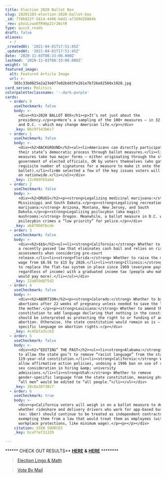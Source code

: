 ```yaml
---
title: Election 2020 Ballot Box
slug: 20201103-election-2020-ballot-box
_id: 770b822f-5414-4496-bdd1-a73d9d26884b
_rev: p5oiLzuoOfR9bp21r2WztR
type: quick_reads
draft: false
aliases:
  - /
_createdAt: '2021-04-01T17:51:45Z'
_updatedAt: '2021-04-01T17:51:45Z'
date: '2020-11-03T08:33:00.000Z'
lastmod: '2020-11-03T08:33:00.000Z'
weight: 50
featured_image:
  alt: Featured Article Image
  url: >-
    565c33b0025e2a23e077e02bdd3fe261e7b726e82560x1920.jpg
card_series: Politics
colorpaletteclassname: '--dark-purple'
cards:
  - order: 0
    useCheckmark: false
    body: >-
      <div><h1>2020 BALLOT BOX</h1><p>It’s not just about the
      presidency.</p><p>Here’s a sampling of the 100+ measures – in 32 states
      and D.C. – which may change American life.</p></div>
    _key: 8bc9f543b6c7
  - order: 1
    useCheckmark: false
    body: >-
      <div><h2>BACKGROUND</h2><ul><li>Americans can directly participate in
      their state’s democratic process through ballot measures.</li><li>Ballot
      measures take two major forms – either originating through the state
      government of elected officials, OR by voters themselves (who gather the
      requisite number of signatures for a measure to make it onto the
      ballot).</li><li>We selected a few of the key issues voters will weigh-in
      on nationwide.</li></ul></div>
    _key: 12c0697b5abd
  - order: 2
    useCheckmark: false
    body: >-
      <div><h2>DRUGS</h2><p><strong>Legalizing medicinal marijuana:</strong>
      Mississippi and South Dakota.</p><p><strong>Legalizing recreational
      marijuana:</strong> Arizona, Montana, New Jersey, and South
      Dakota.</p><p><strong>Legalizing psilocybin (aka magic)
      mushrooms:</strong> Oregon. Meanwhile, a ballot measure in D.C. would make
      psilocybin crimes a “low priority” for police.</p></div>
    _key: ab87060fbcde
  - order: 3
    useCheckmark: false
    body: >-
      <div><h2>$$$</h2><ul><li><strong>California:</strong> Whether to overturn
      a recently passed law that eliminates cash bail and relies on risk
      assessments when considering pre-court
      release.</li><li><strong>Florida:</strong> Whether to raise the minimum
      wage from $8.56 to $15 by 2026.</li><li><strong>Illinois:</strong> Whether
      to replace the flat-tax system in place since 1969 (everyone pays same %
      regardless of income) with a graduated income tax (people who make more
      would pay more).</li></ul></div>
    _key: 22a859d875d2
  - order: 4
    useCheckmark: false
    body: >-
      <div><h2>ABORTION</h2><p><strong>Colorado:</strong> Whether to ban
      abortions after 22 weeks of pregnancy unless needed to save the life of
      the mother.</p><p><strong>Louisiana:</strong> Whether to amend the state
      constitution to add language declaring that nothing in the constitution
      should be interpreted as protecting the right to or funding of an
      abortion. Otherwise, the state constitution would remain as is – w/o
      specific language on abortion rights.</p></div>
    _key: 4c45bfa3ccb3
  - order: 5
    useCheckmark: false
    body: >-
      <div><h2>“EDITING” THE PAST</h2><ul><li><strong>Alabama:</strong> Whether
      to allow the state gov’t to remove “racist language” from the state’s
      119-year-old constitution.</li><li><strong>California:</strong> Whether to
      allow affirmative action policies, undoing a 1996 ban on use of race and
      sex consideration in hiring &amp; university
      admissions.</li><li><strong>Utah:</strong> Whether to remove
      gender-specific language from the state constitution, meaning phrases like
      “all men” would be edited to “all people.”</li></ul></div>
    _key: 20c8a30738c7
  - order: 6
    useCheckmark: true
    body: >-
      <div><p>California voters will weigh in on a ballot measure to decide
      whether rideshare and delivery drivers who work for app-based businesses
      (ex: Uber) should continue to be treated as independent contractors -
      exempting them from a law that would treat them as employees (with
      workplace protections, like minimum wage).</p><p></p></div>
    citation: VIEW SOURCES
    _key: bcaf7ef31329

---
```

****** CHECK OUT RESULTS** [**HERE**](https://www.politico.com/2020-election/results/ballot-measures/) **&** [**HERE**](https://www.nbcnews.com/politics/2020-elections/ballot-measures) ********





> [Election Lingo & Math](https://smarthernews.com/election-2020-lingo-math/)





> [Vote By Mail](https://smarthernews.com/election-2020-vote-by-mail/)